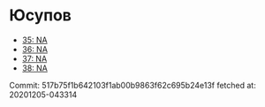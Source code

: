# Юсупов
- [35: NA](35.md)
- [36: NA](36.md)
- [37: NA](37.md)
- [38: NA](38.md)

Commit: 517b75f1b642103f1ab00b9863f62c695b24e13f
 fetched at: 20201205-043314
